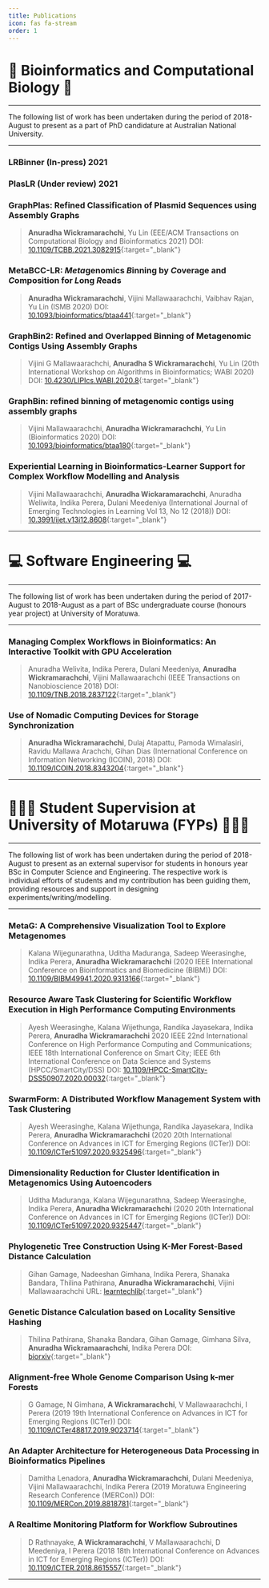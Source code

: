 ```yaml
---
title: Publications
icon: fas fa-stream
order: 1
---
```


# 🧬 Bioinformatics and Computational Biology 🧬

<hr/>
The following list of work has been undertaken during the period of 2018-August to present as a part of PhD candidature at Australian National University.
<hr/>

### LRBinner (In-press) 2021

### PlasLR (Under review) 2021

### GraphPlas: Refined Classification of Plasmid Sequences using Assembly Graphs
> **Anuradha Wickramarachchi**, Yu Lin
(EEE/ACM Transactions on Computational Biology and Bioinformatics 2021)
DOI: [10.1109/TCBB.2021.3082915](https://doi.org/10.1109/TCBB.2021.3082915){:target="_blank"}

### MetaBCC-LR: *Meta*genomics *B*inning by *C*overage and *C*omposition for *L*ong *R*eads
> **Anuradha Wickramarachchi**, Vijini Mallawaarachchi, Vaibhav Rajan, Yu Lin
(ISMB 2020)
DOI: [10.1093/bioinformatics/btaa441](https://doi.org/10.1093/bioinformatics/btaa441){:target="_blank"}

### GraphBin2: Refined and Overlapped Binning of Metagenomic Contigs Using Assembly Graphs
> Vijini G Mallawaarachchi, **Anuradha S Wickramarachchi**, Yu Lin
(20th International Workshop on Algorithms in Bioinformatics; WABI 2020)
DOI: [10.4230/LIPIcs.WABI.2020.8](https://doi.org/10.4230/LIPIcs.WABI.2020.8){:target="_blank"}

### GraphBin: refined binning of metagenomic contigs using assembly graphs
> Vijini Mallawaarachchi, **Anuradha Wickramarachchi**, Yu Lin
(Bioinformatics 2020)
DOI: [10.1093/bioinformatics/btaa180](https://doi.org/10.1093/bioinformatics/btaa180){:target="_blank"}

### Experiential Learning in Bioinformatics-Learner Support for Complex Workflow Modelling and Analysis
> Vijini Mallawaarachchi, **Anuradha Wickaramarachchi**, Anuradha Weliwita, Indika Perera, Dulani Meedeniya
(International Journal of Emerging Technologies in Learning Vol 13, No 12 (2018))
DOI: [10.3991/ijet.v13i12.8608](https://doi.org/10.3991/ijet.v13i12.8608){:target="_blank"}


<hr/>

# 💻 Software Engineering 💻
<hr/>
The following list of work has been undertaken during the period of 2017-August to 2018-August as a part of BSc undergraduate course (honours year project) at University of Moratuwa.
<hr/>

### Managing Complex Workflows in Bioinformatics: An Interactive Toolkit with GPU Acceleration
> Anuradha Welivita, Indika Perera, Dulani Meedeniya, **Anuradha Wickramarachchi**, Vijini Mallawaarachchi
(IEEE Transactions on Nanobioscience 2018)
DOI: [10.1109/TNB.2018.2837122](https://doi.org/10.1109/TNB.2018.2837122){:target="_blank"}

### Use of Nomadic Computing Devices for Storage Synchronization
> **Anuradha Wickramarachchi**, Dulaj Atapattu, Pamoda Wimalasiri, Ravidu Mallawa Arachchi, Gihan Dias
(International Conference on Information Networking (ICOIN), 2018)
DOI: [10.1109/ICOIN.2018.8343204](https://doi.org/10.1109/ICOIN.2018.8343204){:target="_blank"}

<hr/>

# 👩🏻‍💻 Student Supervision at University of Motaruwa (FYPs) 🧑🏻‍💻
<hr/>
The following list of work has been undertaken during the period of 2018-August to present as an external supervisor for students in honours year BSc in Computer Science and Engineering. The respective work is individual efforts of students and my contribution has been guiding them, providing resources and support in designing experiments/writing/modelling.
<hr/>

### MetaG: A Comprehensive Visualization Tool to Explore Metagenomes
> Kalana Wijegunarathna, Uditha Maduranga, Sadeep Weerasinghe, Indika Perera, **Anuradha Wickramarachchi**
(2020 IEEE International Conference on Bioinformatics and Biomedicine (BIBM))
DOI: [10.1109/BIBM49941.2020.9313166](https://doi.org/10.1109/BIBM49941.2020.9313166){:target="_blank"}

### Resource Aware Task Clustering for Scientific Workflow Execution in High Performance Computing Environments
> Ayesh Weerasinghe, Kalana Wijethunga, Randika Jayasekara, Indika Perera, **Anuradha Wickramarachchi**
2020 IEEE 22nd International Conference on High Performance Computing and Communications; IEEE 18th International Conference on Smart City; IEEE 6th International Conference on Data Science and Systems (HPCC/SmartCity/DSS)
DOI: [10.1109/HPCC-SmartCity-DSS50907.2020.00032](https://doi.org/10.1109/HPCC-SmartCity-DSS50907.2020.00032){:target="_blank"}

### SwarmForm: A Distributed Workflow Management System with Task Clustering
> Ayesh Weerasinghe, Kalana Wijethunga, Randika Jayasekara, Indika Perera, **Anuradha Wickramarachchi**
(2020 20th International Conference on Advances in ICT for Emerging Regions (ICTer))
DOI: [10.1109/ICTer51097.2020.9325496](https://doi.org/10.1109/ICTer51097.2020.9325496){:target="_blank"}

### Dimensionality Reduction for Cluster Identification in Metagenomics Using Autoencoders
> Uditha Maduranga, Kalana Wijegunarathna, Sadeep Weerasinghe, Indika Perera, **Anuradha Wickramarachchi**
(2020 20th International Conference on Advances in ICT for Emerging Regions (ICTer))
DOI: [10.1109/ICTer51097.2020.9325447](https://doi.org/10.1109/ICTer51097.2020.9325447){:target="_blank"}

### Phylogenetic Tree Construction Using K-Mer Forest-Based Distance Calculation
> Gihan Gamage, Nadeeshan Gimhana, Indika Perera, Shanaka Bandara, Thilina Pathirana, **Anuradha Wickramarachchi**, Vijini Mallawaarachchi
URL: [learntechlib](https://www.learntechlib.org/p/218067/){:target="_blank"}

### Genetic Distance Calculation based on Locality Sensitive Hashing
> Thilina Pathirana, Shanaka Bandara, Gihan Gamage, Gimhana Silva, **Anuradha Wickramaarachchi**, Indika Perera
DOI: [biorxiv](https://doi.org/10.1101/2020.04.06.027250){:target="_blank"}

### Alignment-free Whole Genome Comparison Using k-mer Forests
> G Gamage, N Gimhana, **A Wickramarachchi**, V Mallawaarachchi, I Perera
(2019 19th International Conference on Advances in ICT for Emerging Regions (ICTer))
DOI: [10.1109/ICTer48817.2019.9023714](https://doi.org/10.1109/ICTer48817.2019.9023714){:target="_blank"}

### An Adapter Architecture for Heterogeneous Data Processing in Bioinformatics Pipelines
> Damitha Lenadora, **Anuradha Wickramarachchi**, Dulani Meedeniya, Vijini Mallawaarachchi, Indika Perera
(2019 Moratuwa Engineering Research Conference (MERCon))
DOI: [10.1109/MERCon.2019.8818781](https://doi.org/10.1109/MERCon.2019.8818781){:target="_blank"}

### A Realtime Monitoring Platform for Workflow Subroutines
> D Rathnayake, **A Wickramarachchi**, V Mallawaarachchi, D Meedeniya, I Perera
(2018 18th International Conference on Advances in ICT for Emerging Regions (ICTer))
DOI: [10.1109/ICTER.2018.8615557](https://doi.org/10.1109/ICTER.2018.8615557){:target="_blank"}

<hr/>